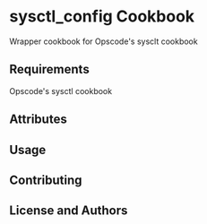 sysctl_config Cookbook
=======================
Wrapper cookbook for Opscode's sysclt cookbook


Requirements
------------
Opscode's sysctl cookbook


Attributes
----------

Usage
-----

Contributing
------------

License and Authors
-------------------
